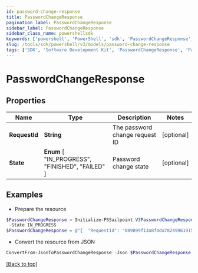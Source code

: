 ```yaml
---
id: password-change-response
title: PasswordChangeResponse
pagination_label: PasswordChangeResponse
sidebar_label: PasswordChangeResponse
sidebar_class_name: powershellsdk
keywords: ['powershell', 'PowerShell', 'sdk', 'PasswordChangeResponse', 'PasswordChangeResponse'] 
slug: /tools/sdk/powershell/v3/models/password-change-response
tags: ['SDK', 'Software Development Kit', 'PasswordChangeResponse', 'PasswordChangeResponse']
---
```



# PasswordChangeResponse

## Properties

Name | Type | Description | Notes
------------ | ------------- | ------------- | -------------
**RequestId** | **String** | The password change request ID | [optional] 
**State** |  **Enum** [  "IN_PROGRESS",    "FINISHED",    "FAILED" ] | Password change state | [optional] 

## Examples

- Prepare the resource
```powershell
$PasswordChangeResponse = Initialize-PSSailpoint.V3PasswordChangeResponse  -RequestId 089899f13a8f4da7824996191587bab9 `
 -State IN_PROGRESS
$PasswordChangeResponse = @"{  "RequestId": "089899f13a8f4da7824996191587bab9", "State": "IN_PROGRESS" }"@
```

- Convert the resource from JSON
```powershell
ConvertFrom-JsonToPasswordChangeResponse -Json $PasswordChangeResponse
```


[[Back to top]](#) 

